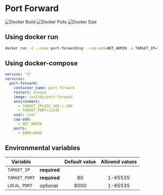 # Port Forward
![Docker Build](https://github.com/just5ky/port-forward/workflows/Docker/badge.svg) ![Docker Pulls](https://img.shields.io/docker/pulls/justsky/port-forward) ![Docker Size](https://img.shields.io/docker/image-size/justsky/port-forward?color=orange)


## Using docker run
```sh
docker run -d --name port-forwarding --cap-add=NET_ADMIN -e TARGET_IP=192.168.1.100 -e TARGET_PORT=12345 -p 8000:8000 justsky/port-forward
```

## Using docker-compose
```yml
version: "3"
services:
  port-forward:
    container_name: port-forward
    restart: always
    image: justsky/port-forward
    environment:
      - TARGET_IP=192.168.1.100
      - TARGET_PORT=12345
    user: root
    cap-add:
      - NET_ADMIN
    ports:
      - 8000:8000
```

## Environmental variables
| Variable | | Default value | Allowed values |
| --- | --- | :---:| :---: |
| `TARGET_IP` | **required** | | |
| `TARGET_PORT` | **required** | 80 | 1-65535 |
| `LOCAL_PORT` | optional | 8000 | 1-65535 |
